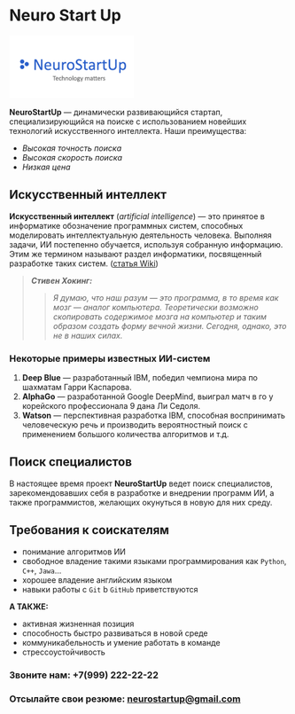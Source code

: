# **Neuro Start Up**

![logo](logo.png "Логотип проекта")

**NeuroStartUp** — динамически развивающийся стартап, специализирующийся на поиске с использованием новейших технологий искусственного интеллекта. Наши преимущества:
- *Высокая точность поиска*
- *Высокая скорость поиска*
- *Низкая цена*

## Искусственный интеллект
**Искусственный интеллект** (*artificial intelligence*) — это принятое в информатике обозначение программных систем, способных моделировать интеллектуальную деятельность человека. Выполняя задачи, ИИ постепенно обучается, используя собранную информацию. Этим же термином называют раздел информатики, посвященный разработке таких систем. ([статья Wiki](https://ru.wikipedia.org/wiki/Искусственный_интеллект))

> ***Стивен Хокинг:*** 
>> *Я думаю, что наш разум — это программа, в то время как мозг — аналог компьютера. Теоретически возможно скопировать содержимое мозга на компьютер и таким образом создать форму вечной жизни. Сегодня, однако, это не в наших силах.*

###    **Некоторые примеры известных ИИ-систем**

1. **Deep Blue** — разработанный IBM, победил чемпиона мира по шахматам Гарри Каспарова.
1. **AlphaGo** — разработанной Google DeepMind, выиграл матч в го у корейского профессионала 9 дана Ли Седоля.
1. **Watson** — перспективная разработка IBM, способная воспринимать человеческую речь и производить вероятностный поиск с применением большого количества алгоритмов и т.д.

## Поиск специалистов

В настоящее время проект **NeuroStartUp** ведет поиск специалистов, зарекомендовавших себя в разработке и внедрении программ ИИ, а также программистов, желающих окунуться в новую для них среду.

## Требования к соискателям

- понимание алгоритмов ИИ
- свободное владение такими языками программирования как ``Python``, ``C++``, ``Jawa``...
- хорошее владение английским языком
- навыки работы с ``Git`` b ``GitHub`` приветствуются

**А ТАКЖЕ:**
- активная жизненная позиция
- способность быстро развиваться в новой среде
- коммуникабельность и умение работать в команде
- стрессоустойчивость

### **Звоните нам: +7(999) 222-22-22**
### **Отсылайте свои резюме: <neurostartup@gmail.com>**